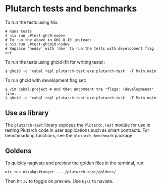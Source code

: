 # Plutarch tests and benchmarks

To run the tests using Nix:

```sh-session
# Runs tests
$ nix run .#test-ghc9-nodev
# To run the above in GHC 8.10 instead:
$ nix run .#test-ghc810-nodev
# Replace 'nodev' with 'dev' to run the tests with development flag set
```

To run the tests using ghcid (fit for writing tests):

```sh-session
$ ghcid -c 'cabal repl plutarch-test:exe:plutarch-test' -T Main.main
```

To run ghcid with development flag set:

```sh-session
$ vim cabal.project # And then uncomment the "flags: +developmenet" line.
$ ghcid -c 'cabal repl plutarch-test:exe:plutarch-test' -T Main.main
```

## Use as library

The `plutarch-test` library exposes the `Plutarch.Test` module for use in testing Plutarch code in user applications such as smart contracts. For benchmarking functions, see the `plutarch-benchmark` package.

## Goldens

To quickly nagivate and preview the golden files in the terminal, run:

```
nix run nixpkgs#ranger -- ./plutarch-test/goldens/
```

Then hit `zv` to toggle on preview. Use `hjkl` to naviate.
